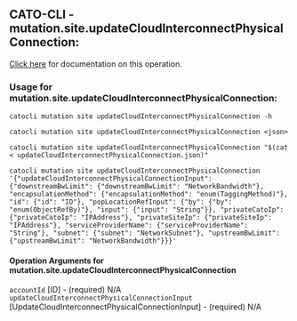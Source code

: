
## CATO-CLI - mutation.site.updateCloudInterconnectPhysicalConnection:
[Click here](https://api.catonetworks.com/documentation/#mutation-updateCloudInterconnectPhysicalConnection) for documentation on this operation.

### Usage for mutation.site.updateCloudInterconnectPhysicalConnection:

`catocli mutation site updateCloudInterconnectPhysicalConnection -h`

`catocli mutation site updateCloudInterconnectPhysicalConnection <json>`

`catocli mutation site updateCloudInterconnectPhysicalConnection "$(cat < updateCloudInterconnectPhysicalConnection.json)"`

`catocli mutation site updateCloudInterconnectPhysicalConnection '{"updateCloudInterconnectPhysicalConnectionInput": {"downstreamBwLimit": {"downstreamBwLimit": "NetworkBandwidth"}, "encapsulationMethod": {"encapsulationMethod": "enum(TaggingMethod)"}, "id": {"id": "ID"}, "popLocationRefInput": {"by": {"by": "enum(ObjectRefBy)"}, "input": {"input": "String"}}, "privateCatoIp": {"privateCatoIp": "IPAddress"}, "privateSiteIp": {"privateSiteIp": "IPAddress"}, "serviceProviderName": {"serviceProviderName": "String"}, "subnet": {"subnet": "NetworkSubnet"}, "upstreamBwLimit": {"upstreamBwLimit": "NetworkBandwidth"}}}'`

#### Operation Arguments for mutation.site.updateCloudInterconnectPhysicalConnection ####
`accountId` [ID] - (required) N/A 
`updateCloudInterconnectPhysicalConnectionInput` [UpdateCloudInterconnectPhysicalConnectionInput] - (required) N/A 
